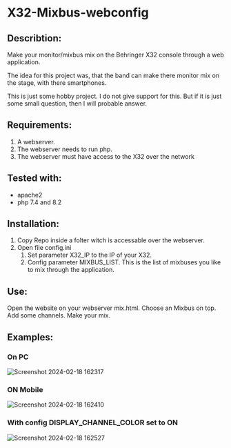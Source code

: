 # X32-Mixbus-webconfig

## Describtion:
Make your monitor/mixbus mix on the Behringer X32 console through a web application.

The idea for this project was, that the band can make there monitor mix on the stage, with there smartphones.

This is just some hobby project. I do not give support for this.
But if it is just some small question, then I will probable answer.

## Requirements:
1. A webserver.
2. The webserver needs to run php.
3. The webserver must have access to the X32 over the network

## Tested with:
- apache2
- php 7.4 and 8.2

## Installation:
1. Copy Repo inside a folter witch is accessable over the webserver.
2. Open file config.ini
   1.  Set parameter X32_IP to the IP of your X32.
   2.  Config parameter MIXBUS_LIST. This is the list of mixbuses you like to mix through the application.
  
## Use:
Open the website on your webserver mix.html.
Choose an Mixbus on top.
Add some channels.
Make your mix.

## Examples:
### On PC
![Screenshot 2024-02-18 162317](https://github.com/schattenmann80/X32-Mixbus-webconfig/assets/22788790/8f62b185-a928-416f-bf62-602b3f765c81)

### ON Mobile
![Screenshot 2024-02-18 162410](https://github.com/schattenmann80/X32-Mixbus-webconfig/assets/22788790/3a4fe4f1-c662-4397-affa-cdc72a0f01c8)

### With config DISPLAY_CHANNEL_COLOR set to ON
![Screenshot 2024-02-18 162527](https://github.com/schattenmann80/X32-Mixbus-webconfig/assets/22788790/4ccbba4b-49e8-443e-bee6-c37dfeeeff80)
